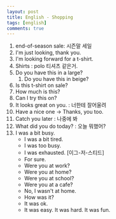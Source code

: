 ```yaml
---
layout: post
title: English - Shopping
tags: [english]
comments: true
---
```


1. end-of-season sale: 시즌말 세일
2. I'm just looking, thank you.
3. I'm looking forward for a t-shirt.
4. Shirts : polo 티셔츠 같은거.
5. Do you have this in a large?
    1. Do you have this in beige?
6. Is this t-shirt on sale?
7. How much is this?
8. Can I try this on?
9. It looks great on you. : 너한테 잘어울려
10. Have a nice one -> Thanks, you too. 
11. Catch you later : 나중에 봐
12. What did you do today? : 오늘 뭐했어?
13. I was a bit busy.
    - I was a bit tired.
    - I was too busy.
    - I was exhausted. [이그-저-스티드]
    - For sure.
    - Were you at work?
    - Were you at home?
    - Were you at school?
    - Were you at a cafe?
    - No, I wasn't at home.
    - How was it? 
    - It was ok.
    - It was easy. It was hard. It was fun.
